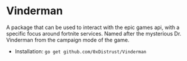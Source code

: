 # Vinderman

A package that can be used to interact with the epic games api, with a specific focus around fortnite services. Named after the mysterious Dr. Vinderman from the campaign mode of the game.

- Installation: `go get github.com/0xDistrust/Vinderman`